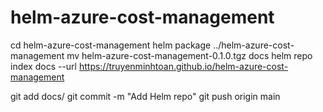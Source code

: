 # helm-azure-cost-management

cd helm-azure-cost-management
helm package ../helm-azure-cost-management
mv helm-azure-cost-management-0.1.0.tgz docs 
helm repo index docs --url https://truyenminhtoan.github.io/helm-azure-cost-management

git add docs/
git commit -m "Add Helm repo"
git push origin main
